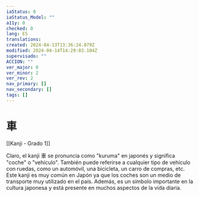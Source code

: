 ```yaml
---
iaStatus: 0
iaStatus_Model: ""
a11y: 0
checked: 0
lang: ES
translations: 
created: 2024-04-13T13:36:24.079Z
modified: 2024-04-14T14:29:03.104Z
supervisado: ""
ACCION: ""
ver_major: 0
ver_minor: 2
ver_rev: 2
nav_primary: []
nav_secondary: []
tags: []
---
```

# 車

[[Kanji - Grado 1]]

Claro, el kanji 車 se pronuncia como "kuruma" en japonés y significa "coche" o "vehículo". También puede referirse a cualquier tipo de vehículo con ruedas, como un automóvil, una bicicleta, un carro de compras, etc. Este kanji es muy común en Japón ya que los coches son un medio de transporte muy utilizado en el país. Además, es un símbolo importante en la cultura japonesa y está presente en muchos aspectos de la vida diaria.
